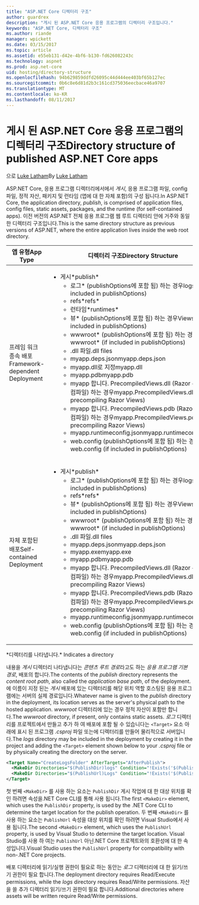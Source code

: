 ```yaml
---
title: "ASP.NET Core 디렉터리 구조"
author: guardrex
description: "게시 된 ASP.NET Core 응용 프로그램의 디렉터리 구조입니다."
keywords: "ASP.NET Core, 디렉터리 구조"
ms.author: riande
manager: wpickett
ms.date: 03/15/2017
ms.topic: article
ms.assetid: e55eb131-d42e-4bf6-b130-fd626082243c
ms.technology: aspnet
ms.prod: asp.net-core
uid: hosting/directory-structure
ms.openlocfilehash: 94b629859ddfd26095c44d444ee403bf65b127ec
ms.sourcegitcommit: 0b6c8e6d81d2b3c161cd375036eecbace46a9707
ms.translationtype: MT
ms.contentlocale: ko-KR
ms.lasthandoff: 08/11/2017
---
```

# <a name="directory-structure-of-published-aspnet-core-apps"></a><span data-ttu-id="f2e86-104">게시 된 ASP.NET Core 응용 프로그램의 디렉터리 구조</span><span class="sxs-lookup"><span data-stu-id="f2e86-104">Directory structure of published ASP.NET Core apps</span></span>

<span data-ttu-id="f2e86-105">으로 [Luke Latham](https://github.com/GuardRex)</span><span class="sxs-lookup"><span data-stu-id="f2e86-105">By [Luke Latham](https://github.com/GuardRex)</span></span>

<span data-ttu-id="f2e86-106">ASP.NET Core, 응용 프로그램 디렉터리에서에서 *게시*, 응용 프로그램 파일, config 파일, 정적 자산, 패키지 및 런타임 (앱에 대 한 자체 포함)의 구성 됩니다.</span><span class="sxs-lookup"><span data-stu-id="f2e86-106">In ASP.NET Core, the application directory, *publish*, is comprised of application files, config files, static assets, packages, and the runtime (for self-contained apps).</span></span> <span data-ttu-id="f2e86-107">이전 버전의 ASP.NET 전체 응용 프로그램 웹 루트 디렉터리 안에 거주와 동일한 디렉터리 구조입니다.</span><span class="sxs-lookup"><span data-stu-id="f2e86-107">This is the same directory structure as previous versions of ASP.NET, where the entire application lives inside the web root directory.</span></span>

| <span data-ttu-id="f2e86-108">앱 유형</span><span class="sxs-lookup"><span data-stu-id="f2e86-108">App Type</span></span> | <span data-ttu-id="f2e86-109">디렉터리 구조</span><span class="sxs-lookup"><span data-stu-id="f2e86-109">Directory Structure</span></span> |
| --- | --- |
| <span data-ttu-id="f2e86-110">프레임 워크 종속 배포</span><span class="sxs-lookup"><span data-stu-id="f2e86-110">Framework-dependent Deployment</span></span> | <ul><li><span data-ttu-id="f2e86-111">게시\*</span><span class="sxs-lookup"><span data-stu-id="f2e86-111">publish\*</span></span><ul><li><span data-ttu-id="f2e86-112">로그\* (publishOptions에 포함 됨) 하는 경우</span><span class="sxs-lookup"><span data-stu-id="f2e86-112">logs\* (if included in publishOptions)</span></span></li><li><span data-ttu-id="f2e86-113">refs\*</span><span class="sxs-lookup"><span data-stu-id="f2e86-113">refs\*</span></span></li><li><span data-ttu-id="f2e86-114">런타임\*</span><span class="sxs-lookup"><span data-stu-id="f2e86-114">runtimes\*</span></span></li><li><span data-ttu-id="f2e86-115">뷰\* (publishOptions에 포함 됨) 하는 경우</span><span class="sxs-lookup"><span data-stu-id="f2e86-115">Views\* (if included in publishOptions)</span></span></li><li><span data-ttu-id="f2e86-116">wwwroot\* (publishOptions에 포함 됨) 하는 경우</span><span class="sxs-lookup"><span data-stu-id="f2e86-116">wwwroot\* (if included in publishOptions)</span></span></li><li><span data-ttu-id="f2e86-117">.dll 파일</span><span class="sxs-lookup"><span data-stu-id="f2e86-117">.dll files</span></span></li><li><span data-ttu-id="f2e86-118">myapp.deps.json</span><span class="sxs-lookup"><span data-stu-id="f2e86-118">myapp.deps.json</span></span></li><li><span data-ttu-id="f2e86-119">myapp.dll로 지정</span><span class="sxs-lookup"><span data-stu-id="f2e86-119">myapp.dll</span></span></li><li><span data-ttu-id="f2e86-120">myapp.pdb</span><span class="sxs-lookup"><span data-stu-id="f2e86-120">myapp.pdb</span></span></li><li><span data-ttu-id="f2e86-121">myapp 합니다. PrecompiledViews.dll (Razor 뷰 미리 컴파일) 하는 경우</span><span class="sxs-lookup"><span data-stu-id="f2e86-121">myapp.PrecompiledViews.dll (if precompiling Razor Views)</span></span></li><li><span data-ttu-id="f2e86-122">myapp 합니다. PrecompiledViews.pdb (Razor 뷰 미리 컴파일) 하는 경우</span><span class="sxs-lookup"><span data-stu-id="f2e86-122">myapp.PrecompiledViews.pdb (if precompiling Razor Views)</span></span></li><li><span data-ttu-id="f2e86-123">myapp.runtimeconfig.json</span><span class="sxs-lookup"><span data-stu-id="f2e86-123">myapp.runtimeconfig.json</span></span></li><li><span data-ttu-id="f2e86-124">web.config (publishOptions에 포함 됨) 하는 경우</span><span class="sxs-lookup"><span data-stu-id="f2e86-124">web.config (if included in publishOptions)</span></span></li></ul></li></ul> |
| <span data-ttu-id="f2e86-125">자체 포함된 배포</span><span class="sxs-lookup"><span data-stu-id="f2e86-125">Self-contained Deployment</span></span> | <ul><li><span data-ttu-id="f2e86-126">게시\*</span><span class="sxs-lookup"><span data-stu-id="f2e86-126">publish\*</span></span><ul><li><span data-ttu-id="f2e86-127">로그\* (publishOptions에 포함 됨) 하는 경우</span><span class="sxs-lookup"><span data-stu-id="f2e86-127">logs\* (if included in publishOptions)</span></span></li><li><span data-ttu-id="f2e86-128">refs\*</span><span class="sxs-lookup"><span data-stu-id="f2e86-128">refs\*</span></span></li><li><span data-ttu-id="f2e86-129">뷰\* (publishOptions에 포함 됨) 하는 경우</span><span class="sxs-lookup"><span data-stu-id="f2e86-129">Views\* (if included in publishOptions)</span></span></li><li><span data-ttu-id="f2e86-130">wwwroot\* (publishOptions에 포함 됨) 하는 경우</span><span class="sxs-lookup"><span data-stu-id="f2e86-130">wwwroot\* (if included in publishOptions)</span></span></li><li><span data-ttu-id="f2e86-131">.dll 파일</span><span class="sxs-lookup"><span data-stu-id="f2e86-131">.dll files</span></span></li><li><span data-ttu-id="f2e86-132">myapp.deps.json</span><span class="sxs-lookup"><span data-stu-id="f2e86-132">myapp.deps.json</span></span></li><li><span data-ttu-id="f2e86-133">myapp.exe</span><span class="sxs-lookup"><span data-stu-id="f2e86-133">myapp.exe</span></span></li><li><span data-ttu-id="f2e86-134">myapp.pdb</span><span class="sxs-lookup"><span data-stu-id="f2e86-134">myapp.pdb</span></span></li><li><span data-ttu-id="f2e86-135">myapp 합니다. PrecompiledViews.dll (Razor 뷰 미리 컴파일) 하는 경우</span><span class="sxs-lookup"><span data-stu-id="f2e86-135">myapp.PrecompiledViews.dll (if precompiling Razor Views)</span></span></li><li><span data-ttu-id="f2e86-136">myapp 합니다. PrecompiledViews.pdb (Razor 뷰 미리 컴파일) 하는 경우</span><span class="sxs-lookup"><span data-stu-id="f2e86-136">myapp.PrecompiledViews.pdb (if precompiling Razor Views)</span></span></li><li><span data-ttu-id="f2e86-137">myapp.runtimeconfig.json</span><span class="sxs-lookup"><span data-stu-id="f2e86-137">myapp.runtimeconfig.json</span></span></li><li><span data-ttu-id="f2e86-138">web.config (publishOptions에 포함 됨) 하는 경우</span><span class="sxs-lookup"><span data-stu-id="f2e86-138">web.config (if included in publishOptions)</span></span></li></ul></li></ul> |
<span data-ttu-id="f2e86-139">\*디렉터리를 나타냅니다.</span><span class="sxs-lookup"><span data-stu-id="f2e86-139">\* Indicates a directory</span></span>

<span data-ttu-id="f2e86-140">내용을 *게시* 디렉터리 나타냅니다는 *콘텐츠 루트 경로*라고도 하는 *응용 프로그램 기본 경로*, 배포의 합니다.</span><span class="sxs-lookup"><span data-stu-id="f2e86-140">The contents of the *publish* directory represents the *content root path*, also called the *application base path*, of the deployment.</span></span> <span data-ttu-id="f2e86-141">에 이름이 지정 된는 *게시* 배포에 있는 디렉터리를 해당 위치 역할 호스팅된 응용 프로그램에는 서버의 실제 경로입니다.</span><span class="sxs-lookup"><span data-stu-id="f2e86-141">Whatever name is given to the *publish* directory in the deployment, its location serves as the server's physical path to the hosted application.</span></span> <span data-ttu-id="f2e86-142">*wwwroot* 디렉터리에 있는 경우 정적 자산이 포함만 합니다.</span><span class="sxs-lookup"><span data-stu-id="f2e86-142">The *wwwroot* directory, if present, only contains static assets.</span></span> <span data-ttu-id="f2e86-143">*로그* 디렉터리를 프로젝트에서 만들고 추가 하 여 배포에 포함 될 수 있습니다는 `<Target>` 요소 아래에 표시 된 프로그램 *.csproj* 파일 또는에 디렉터리를 만들어 물리적으로 서버입니다.</span><span class="sxs-lookup"><span data-stu-id="f2e86-143">The *logs* directory may be included in the deployment by creating it in the project and adding the `<Target>` element shown below to your *.csproj* file or by physically creating the directory on the server.</span></span>

```xml
<Target Name="CreateLogsFolder" AfterTargets="AfterPublish">
  <MakeDir Directories="$(PublishDir)logs" Condition="!Exists('$(PublishDir)logs')" />
  <MakeDir Directories="$(PublishUrl)Logs" Condition="!Exists('$(PublishUrl)Logs')" />
</Target>
```

<span data-ttu-id="f2e86-144">첫 번째 `<MakeDir>` 를 사용 하는 요소는 `PublishDir` 게시 작업에 대 한 대상 위치를 확인 하려면 속성을.NET Core CLI를 통해 사용 됩니다.</span><span class="sxs-lookup"><span data-stu-id="f2e86-144">The first `<MakeDir>` element, which uses the `PublishDir` property, is used by the .NET Core CLI to determine the target location for the publish operation.</span></span> <span data-ttu-id="f2e86-145">두 번째 `<MakeDir>` 를 사용 하는 요소는 `PublishUrl` 속성을 대상 위치를 확인 하려면 Visual Studio에서 사용 됩니다.</span><span class="sxs-lookup"><span data-stu-id="f2e86-145">The second `<MakeDir>` element, which uses the `PublishUrl` property, is used by Visual Studio to determine the target location.</span></span> <span data-ttu-id="f2e86-146">Visual Studio를 사용 하 여는 `PublishUrl` 아닌.NET Core 프로젝트와의 호환성에 대 한 속성입니다.</span><span class="sxs-lookup"><span data-stu-id="f2e86-146">Visual Studio uses the `PublishUrl` property for compatibility with non-.NET Core projects.</span></span>

<span data-ttu-id="f2e86-147">배포 디렉터리에 읽기/실행 권한이 필요로 하는 동안는 *로그* 디렉터리에 대 한 읽기/쓰기 권한이 필요 합니다.</span><span class="sxs-lookup"><span data-stu-id="f2e86-147">The deployment directory requires Read/Execute permissions, while the *logs* directory requires Read/Write permissions.</span></span> <span data-ttu-id="f2e86-148">자산을 쓸 추가 디렉터리 읽기/쓰기 권한이 필요 합니다.</span><span class="sxs-lookup"><span data-stu-id="f2e86-148">Additional directories where assets will be written require Read/Write permissions.</span></span>
